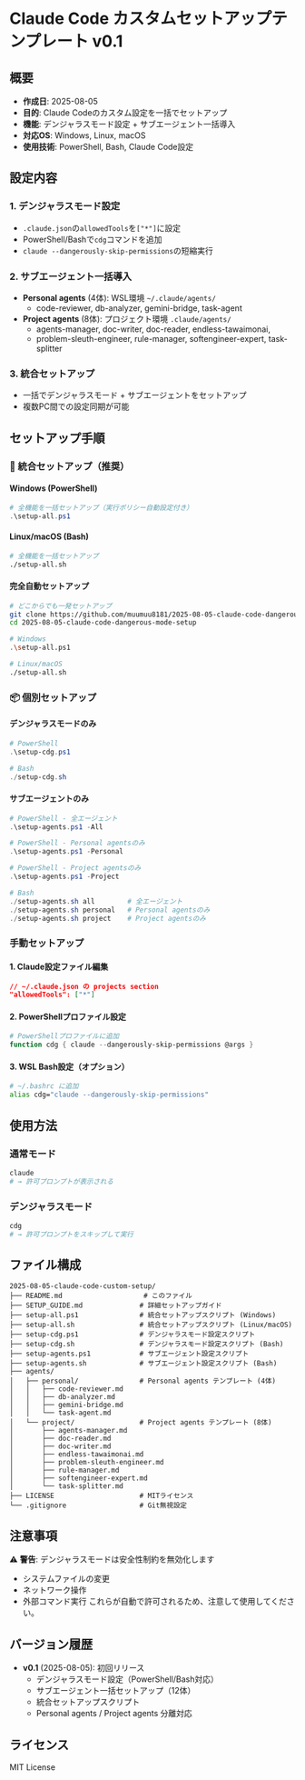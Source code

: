 # Claude Code カスタムセットアップテンプレート v0.1

## 概要
- **作成日**: 2025-08-05
- **目的**: Claude Codeのカスタム設定を一括でセットアップ
- **機能**: デンジャラスモード設定 + サブエージェント一括導入
- **対応OS**: Windows, Linux, macOS
- **使用技術**: PowerShell, Bash, Claude Code設定

## 設定内容

### 1. デンジャラスモード設定
- `.claude.json`の`allowedTools`を`["*"]`に設定
- PowerShell/Bashで`cdg`コマンドを追加
- `claude --dangerously-skip-permissions`の短縮実行

### 2. サブエージェント一括導入
- **Personal agents** (4体): WSL環境 `~/.claude/agents/`
  - code-reviewer, db-analyzer, gemini-bridge, task-agent
- **Project agents** (8体): プロジェクト環境 `.claude/agents/`  
  - agents-manager, doc-writer, doc-reader, endless-tawaimonai,
  - problem-sleuth-engineer, rule-manager, softengineer-expert, task-splitter

### 3. 統合セットアップ
- 一括でデンジャラスモード + サブエージェントをセットアップ
- 複数PC間での設定同期が可能

## セットアップ手順

### 🚀 統合セットアップ（推奨）

#### Windows (PowerShell)
```powershell
# 全機能を一括セットアップ（実行ポリシー自動設定付き）
.\setup-all.ps1
```

#### Linux/macOS (Bash)
```bash
# 全機能を一括セットアップ
./setup-all.sh
```

#### 完全自動セットアップ
```bash
# どこからでも一発セットアップ
git clone https://github.com/muumuu8181/2025-08-05-claude-code-dangerous-mode-setup.git
cd 2025-08-05-claude-code-dangerous-mode-setup

# Windows
.\setup-all.ps1

# Linux/macOS  
./setup-all.sh
```

### 📦 個別セットアップ

#### デンジャラスモードのみ
```powershell
# PowerShell
.\setup-cdg.ps1

# Bash
./setup-cdg.sh
```

#### サブエージェントのみ
```powershell
# PowerShell - 全エージェント
.\setup-agents.ps1 -All

# PowerShell - Personal agentsのみ
.\setup-agents.ps1 -Personal

# PowerShell - Project agentsのみ  
.\setup-agents.ps1 -Project

# Bash
./setup-agents.sh all        # 全エージェント
./setup-agents.sh personal   # Personal agentsのみ
./setup-agents.sh project    # Project agentsのみ
```

### 手動セットアップ

#### 1. Claude設定ファイル編集
```json
// ~/.claude.json の projects section
"allowedTools": ["*"]
```

#### 2. PowerShellプロファイル設定
```powershell
# PowerShellプロファイルに追加
function cdg { claude --dangerously-skip-permissions @args }
```

#### 3. WSL Bash設定（オプション）
```bash
# ~/.bashrc に追加
alias cdg="claude --dangerously-skip-permissions"
```

## 使用方法

### 通常モード
```bash
claude
# → 許可プロンプトが表示される
```

### デンジャラスモード
```bash
cdg
# → 許可プロンプトをスキップして実行
```

## ファイル構成

```
2025-08-05-claude-code-custom-setup/
├── README.md                    # このファイル
├── SETUP_GUIDE.md              # 詳細セットアップガイド  
├── setup-all.ps1               # 統合セットアップスクリプト (Windows)
├── setup-all.sh                # 統合セットアップスクリプト (Linux/macOS)
├── setup-cdg.ps1               # デンジャラスモード設定スクリプト
├── setup-cdg.sh                # デンジャラスモード設定スクリプト (Bash)
├── setup-agents.ps1            # サブエージェント設定スクリプト
├── setup-agents.sh             # サブエージェント設定スクリプト (Bash)
├── agents/
│   ├── personal/               # Personal agents テンプレート (4体)
│   │   ├── code-reviewer.md
│   │   ├── db-analyzer.md
│   │   ├── gemini-bridge.md
│   │   └── task-agent.md
│   └── project/                # Project agents テンプレート (8体)
│       ├── agents-manager.md
│       ├── doc-reader.md
│       ├── doc-writer.md
│       ├── endless-tawaimonai.md
│       ├── problem-sleuth-engineer.md
│       ├── rule-manager.md
│       ├── softengineer-expert.md
│       └── task-splitter.md
├── LICENSE                     # MITライセンス
└── .gitignore                  # Git無視設定

```

## 注意事項

⚠️ **警告**: デンジャラスモードは安全性制約を無効化します
- システムファイルの変更
- ネットワーク操作
- 外部コマンド実行
これらが自動で許可されるため、注意して使用してください。

## バージョン履歴

- **v0.1** (2025-08-05): 初回リリース
  - デンジャラスモード設定（PowerShell/Bash対応）
  - サブエージェント一括セットアップ（12体）
  - 統合セットアップスクリプト
  - Personal agents / Project agents 分離対応

## ライセンス

MIT License